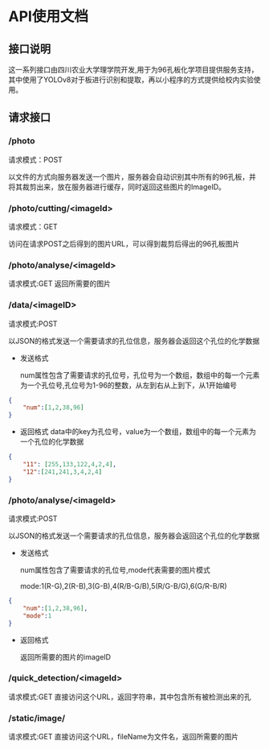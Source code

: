 # API使用文档

## 接口说明
这一系列接口由四川农业大学理学院开发,用于为96孔板化学项目提供服务支持，其中使用了YOLOv8对于板进行识别和提取，再以小程序的方式提供给校内实验使用。

## 请求接口
### /photo
请求模式：POST

以文件的方式向服务器发送一个图片，服务器会自动识别其中所有的96孔板，并将其裁剪出来，放在服务器进行缓存，同时返回这些图片的ImageID。


### /photo/cutting/\<imageId\>
请求模式：GET

访问在请求POST之后得到的图片URL，可以得到裁剪后得出的96孔板图片

### /photo/analyse/\<imageId\>
请求模式:GET
    返回所需要的图片


### /data/\<imageID\>
请求模式:POST

以JSON的格式发送一个需要请求的孔位信息，服务器会返回这个孔位的化学数据

* 发送格式
    
    num属性包含了需要请求的孔位号，孔位号为一个数组，数组中的每一个元素为一个孔位号,孔位号为1-96的整数，从左到右从上到下，从1开始编号

```json
{
    "num":[1,2,38,96]
}
```


* 返回格式
data中的key为孔位号，value为一个数组，数组中的每一个元素为一个孔位的化学数据
```json
{
    "11": [255,133,122,4,2,4],
    "12":[241,241,3,4,2,4]
}
```

### /photo/analyse/\<imageId\>

请求模式:POST

以JSON的格式发送一个需要请求的孔位信息，服务器会返回这个孔位的化学数据

* 发送格式
    
    num属性包含了需要请求的孔位号,mode代表需要的图片模式

    mode:1(R-G),2(R-B),3(G-B),4(R/B-G/B),5(R/G-B/G),6(G/R-B/R)
```json
{
    "num":[1,2,38,96],
    "mode":1
}
```

* 返回格式
    
    返回所需要的图片的imageID


### /quick_detection/\<imageId\>
请求模式:GET
直接访问这个URL，返回字符串，其中包含所有被检测出来的孔

### /static/image/<fileName>
请求模式:GET
直接访问这个URL，fileName为文件名，返回所需要的图片

